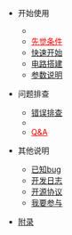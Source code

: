 - 开始使用
  - <li ><a style="color:red" href="#/before">先觉条件</a></li>
  - [快速开始](/start)
  - [电路搭建](/instro)
  - [参数说明](/params)

- 问题排查
  - [错误排查](/debug)
  - <li ><a style="color:red" href="#/qa">Q&A</a></li>


- 其他说明
  - [已知bug](/bugs)
  - [开发日志](/log)
  - [开源协议](/opensource)
  - [我要参与](/join)

- [附录](/attach)


